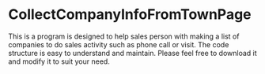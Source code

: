 # CollectCompanyInfoFromTownPage
This is a program is designed to help sales person with making a list of companies to do sales activity such as phone call or visit. The code structure is easy to understand and maintain. Please feel free to download it and modify it to suit your need. 
